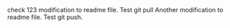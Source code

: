 check 123
modification to readme file. Test git pull
Another modification to readme file. Test git push.
